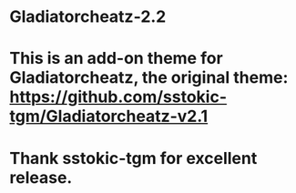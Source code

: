 # Gladiatorcheatz-2.2

# This is an add-on theme for Gladiatorcheatz, the original theme: https://github.com/sstokic-tgm/Gladiatorcheatz-v2.1

# Thank sstokic-tgm for excellent release.
